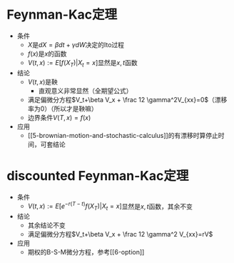 # Feynman-Kac定理
- 条件
  - $X$是$dX=\beta dt+\gamma dW$决定的Ito过程
  - $f(x)$是$x$的函数
  - $V(t,x):=E[f(X_T)|X_t=x]$显然是$x,t$函数
- 结论
  - $V(t,x)$是鞅
    - 直观意义非常显然（全期望公式）
  - 满足偏微分方程$V_t+\beta V_x + \frac 12 \gamma^2V_{xx}=0$（漂移率为0）（所以才是鞅嘛）
  - 边界条件$V(T,x)=f(x)$
- 应用
  - [[5-brownian-motion-and-stochastic-calculus]]的有漂移时算停止时间，可套结论
# discounted Feynman-Kac定理
- 条件
  - $V(t,x):=E[e^{-r(T-t)}f(X_T)|X_t=x]$显然是$x,t$函数，其余不变
- 结论
  - 其余结论不变
  - 满足偏微分方程$V_t+\beta V_x + \frac 12 \gamma^2 V_{xx}=rV$
- 应用
  - 期权的B-S-M微分方程，参考[[6-option]]